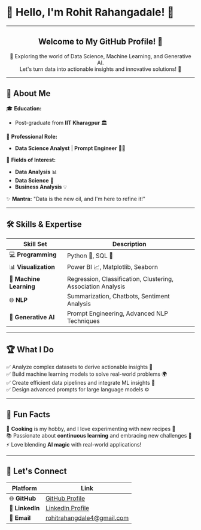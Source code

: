 # 👋 Hello, I'm Rohit Rahangadale! 🚀  

---

<div align="center">
  <h2>Welcome to My GitHub Profile! 🌟</h2>
  <p>🎯 Exploring the world of Data Science, Machine Learning, and Generative AI. <br> Let's turn data into actionable insights and innovative solutions! 🚀</p>
</div>

---

## 🌟 About Me  

🎓 **Education:**  
- Post-graduate from **IIT Kharagpur** 🏛️  

💼 **Professional Role:**  
- **Data Science Analyst** | **Prompt Engineer** 🧑‍💻  

🎯 **Fields of Interest:**  
- **Data Analysis** 📊  
- **Data Science** 🤖  
- **Business Analysis** 💡  

✨ **Mantra:** "Data is the new oil, and I'm here to refine it!"  

---

## 🛠️ Skills & Expertise  

| **Skill Set**          | **Description**                                                                 |
|-------------------------|---------------------------------------------------------------------------------|
| 💻 **Programming**      | Python 🐍, SQL 💾                                                               |
| 📊 **Visualization**    | Power BI 📈, Matplotlib, Seaborn                                               |
| 🤖 **Machine Learning** | Regression, Classification, Clustering, Association Analysis                  |
| 🌐 **NLP**              | Summarization, Chatbots, Sentiment Analysis                                   |
| 🚀 **Generative AI**    | Prompt Engineering, Advanced NLP Techniques                                   |

---

## 🏆 What I Do  

✅ Analyze complex datasets to derive actionable insights 🧠  
✅ Build machine learning models to solve real-world problems 🌍  
✅ Create efficient data pipelines and integrate ML insights 🔄  
✅ Design advanced prompts for large language models ⚙️  

---

## 🌟 Fun Facts  

🎯 **Cooking** is my hobby, and I love experimenting with new recipes 🍳  
📚 Passionate about **continuous learning** and embracing new challenges 🚀  
⚡ Love blending **AI magic** with real-world applications!  

---

## 🚀 Let's Connect  

| **Platform**   | **Link**                                                                                      |
|-----------------|----------------------------------------------------------------------------------------------|
| 🌐 **GitHub**   | [GitHub Profile](https://github.com/Pawarsahab)                                      |
| 💼 **LinkedIn** | [LinkedIn Profile](https://www.linkedin.com/in/rohitrahangdale)                        |
| 📧 **Email**    | [rohitrahangdale4@gmail.com](mailto:rohitrahangdale4@gmail.com)                              |

